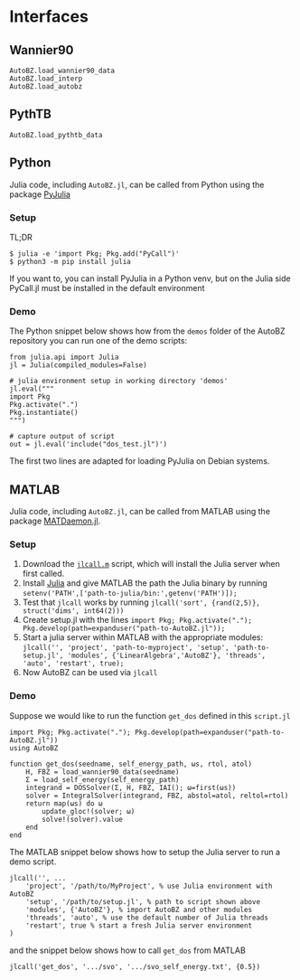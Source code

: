# Interfaces

## Wannier90

```@docs
AutoBZ.load_wannier90_data
AutoBZ.load_interp
AutoBZ.load_autobz
```

## PythTB

```@docs
AutoBZ.load_pythtb_data
```

## Python

Julia code, including `AutoBZ.jl`, can be called from Python using the package
[PyJulia](https://pyjulia.readthedocs.io)

### Setup

TL;DR
```
$ julia -e 'import Pkg; Pkg.add("PyCall")'
$ python3 -m pip install julia
```

If you want to, you can install PyJulia in a Python venv, but on the Julia side PyCall.jl must be installed in the default environment

### Demo

The Python snippet below shows how from the `demos` folder of the AutoBZ repository you can run one of the demo scripts:
```
from julia.api import Julia
jl = Julia(compiled_modules=False)

# julia environment setup in working directory 'demos'
jl.eval("""
import Pkg
Pkg.activate(".")
Pkg.instantiate()
""")

# capture output of script
out = jl.eval('include("dos_test.jl")')
```
The first two lines are adapted for loading PyJulia on Debian systems.

## MATLAB

Julia code, including `AutoBZ.jl`, can be called from MATLAB using the package
[MATDaemon.jl](https://github.com/jondeuce/MATDaemon.jl).

### Setup

1. Download the
[`jlcall.m`](https://github.com/jondeuce/MATDaemon.jl/raw/master/api/jlcall.m)
script, which will install the Julia server when first called.
2. Install [Julia](https://julialang.org/) and give MATLAB the path the Julia
   binary by running `setenv('PATH',['path-to-julia/bin:',getenv('PATH')]);`
3. Test that `jlcall` works by running `jlcall('sort', {rand(2,5)},
   struct('dims', int64(2)))`
4. Create setup.jl with the lines `import Pkg; Pkg.activate(".");
   Pkg.develop(path=expanduser("path-to-AutoBZ.jl"));`
5. Start a julia server within MATLAB with the appropriate modules: `jlcall('',
   'project', 'path-to-myproject', 'setup', 'path-to-setup.jl', 'modules',
   {'LinearAlgebra','AutoBZ'}, 'threads', 'auto', 'restart', true);`
6. Now AutoBZ can be used via `jlcall`

### Demo

Suppose we would like to run the function `get_dos` defined in this `script.jl`
```
import Pkg; Pkg.activate("."); Pkg.develop(path=expanduser("path-to-AutoBZ.jl"))
using AutoBZ

function get_dos(seedname, self_energy_path, ωs, rtol, atol)
    H, FBZ = load_wannier90_data(seedname)
    Σ = load_self_energy(self_energy_path)
    integrand = DOSSolver(Σ, H, FBZ, IAI(); ω=first(ωs))
    solver = IntegralSolver(integrand, FBZ, abstol=atol, reltol=rtol)
    return map(ωs) do ω
        update_gloc!(solver; ω)
        solve!(solver).value
    end
end
```
The MATLAB snippet below shows how to setup the Julia server to run a demo
script.
```
jlcall('', ...
    'project', '/path/to/MyProject', % use Julia environment with AutoBZ
    'setup', '/path/to/setup.jl', % path to script shown above
    'modules', {'AutoBZ'}, % import AutoBZ and other modules
    'threads', 'auto', % use the default number of Julia threads
    'restart', true % start a fresh Julia server environment
)
```
and the snippet below shows how to call `get_dos` from MATLAB
```
jlcall('get_dos', '.../svo', '.../svo_self_energy.txt', {0.5})
```